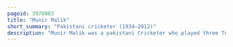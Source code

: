 ```yaml
---
pageid: 3976083
title: "Munir Malik"
short_summary: "Pakistani cricketer (1934–2012)"
description: "Munir Malik was a pakistani Cricketer who played three Tests for Pakistan between 1959 and 1962. A right-arm Fast-Medium Bowler he took nine Wickets in Test Cricket at an Average of 39. 77, including a Five-Wicket Haul against England. During his first Class Career he took 197 Wickets on average 21. 75."
---
```

